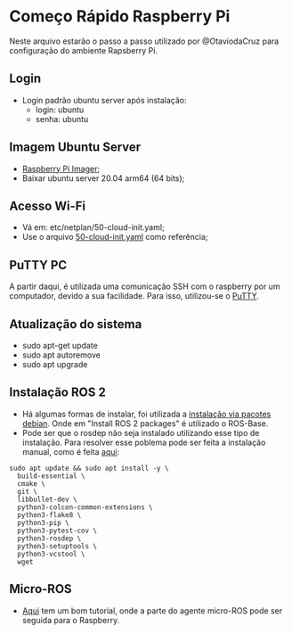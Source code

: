 # Começo Rápido Raspberry Pi

Neste arquivo estarão o passo a passo utilizado por @OtaviodaCruz para configuração do ambiente Rapsberry Pi.

## Login

- Login padrão ubuntu server após instalação:
  - login: ubuntu 
  - senha: ubuntu

## Imagem Ubuntu Server

- [Raspberry Pi Imager](https://www.raspberrypi.com/software/);
- Baixar ubuntu server 20.04 arm64 (64 bits);

## Acesso Wi-Fi

- Vá em: etc/netplan/50-cloud-init.yaml;
- Use o arquivo [50-cloud-init.yaml](https://github.com/SciCoBot/guia-scicobot/blob/abd63700f053e7ae5ec405d8a58c2857801e833e/50-cloud-init.yaml) como referência;

## PuTTY PC

A partir daqui, é utilizada uma comunicação SSH com o raspberry por um computador, devido a sua facilidade. Para isso, utilizou-se o [PuTTY](https://www.chiark.greenend.org.uk/~sgtatham/putty/latest.html).

## Atualização do sistema

- sudo apt-get update
- sudo apt autoremove
- sudo apt upgrade

## Instalação ROS 2

- Há algumas formas de instalar, foi utilizada a [instalação via pacotes debian](https://docs.ros.org/en/foxy/Installation/Ubuntu-Install-Debians.html). Onde em "Install ROS 2 packages" é utilizado o ROS-Base.
- Pode ser que o rosdep não seja instalado utilizando esse tipo de instalação. Para resolver esse poblema pode ser feita a instalação manual, como  é feita [aqui](https://docs.ros.org/en/foxy/Installation/Ubuntu-Development-Setup.html):
```
sudo apt update && sudo apt install -y \
  build-essential \
  cmake \
  git \
  libbullet-dev \
  python3-colcon-common-extensions \
  python3-flake8 \
  python3-pip \
  python3-pytest-cov \
  python3-rosdep \
  python3-setuptools \
  python3-vcstool \
  wget
```
## Micro-ROS

- [Aqui](https://micro.ros.org/docs/tutorials/core/teensy_with_arduino/) tem um bom tutorial, onde a parte do agente micro-ROS pode ser seguida para o Raspberry.


